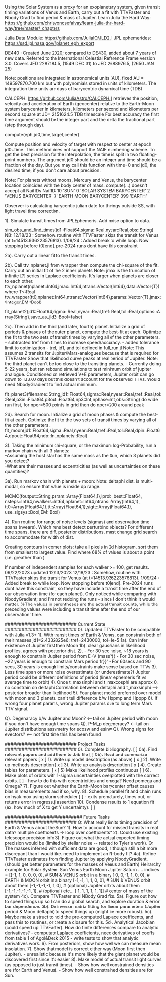 Using the Solar System as a proxy for an exoplanetary system, 
given transit timing variations of Venus and Earth, carry out
a fit with TTVFaster and Nbody Grad to find period & mass of Jupiter.
Learn Julia the Hard Way:
https://github.com/chrisvoncsefalvay/learn-julia-the-hard-way/tree/master/_chapters

Julia Data Module:
https://github.com/JuliaIO/JLD2.jl
JPL ephemerides: https://ssd.jpl.nasa.gov/?planet_eph_export

DE440 : Created June 2020; compared to DE430, added about 7 years of new data.
        Referred to the International Celestial Reference Frame version 3.0.
        Covers JED 2287184.5, (1549 DEC 31) to JED 2688976.5, (2650 JAN 25)

Note: positions are integrated in astronomical units (AU), fixed AU = 149597870.700 km
but with polynomials stored in units of kilometers. 
The integration time units are days of barycentric dynamical time (TDB)

CALCEPH: https://github.com/JuliaAstro/CALCEPH.jl
retrieves the position, velocity and acceleration of Earth (geocenter) relative
to the Earth-Moon system barycenter in kilometers, kilometers per second and
kilometers per second square at JD= 2451624.5 TDB timescale 
For best accuracy the first time argument should be the integer part 
and the delta the fractional part (step through day).

compute(eph,jd0,time,target,center)

Compute position and velocity of target with respect to center at epoch
jd0+time. This method does not support the NAIF numbering scheme.
To get the best precision for the interpolation, the time is split in two
floating-point numbers. The argument jd0 should be an integer and time should
be a fraction of the day. But you may call this function with time=0 and jd0,
the desired time, if you don't care about precision.

Note: For planets without moons, Mercury and Venus, the barycenter location 
coincides with the body center of mass. compute(...) doesn't accept all NaifIDs
NaifID: 
    10          'SUN'
    0           'SOLAR SYSTEM BARYCENTER'
    2           'VENUS BARYCENTER'
    3           'EARTH MOON BARYCENTER'
    399         'EARTH'

Observer is calculating barycentic julian date for theings outside SS, with light travel time correction.

1). Simulate transit times from JPLEphemeris. Add noise option to data. 

sim_obs_and_find_times(jd1::Float64,sigma::Real,nyear::Real,obs::String)
NB:
12/18/23 : Somehow, routine with TTVFaster skips the transit for Venus (at t=14513.936223576813).
1/09/24 : Added break to while loop. Now stopping before t0[end]. pre-2024 runs dont have this constraint

2a). Carry out a linear fit to the transit times. 

2b). Call ttv_nplanet.jl from wrapper then compute the chi-square 
of the fit. Carry out an initial fit of the 2 inner planets
Note: jmax is the truncation of infinite [?] series in Laplace coefficients. It's larger when planets are closer to each other.
ttv_nplanet(nplanet::Int64,jmax::Int64,ntrans::Vector{Int64},data::Vector{T}) where T<:Real
ttv_wrapper(tt0,nplanet::Int64,ntrans::Vector{Int64},params::Vector{T},jmax::Integer,EM::Bool) 

fit_planet2(jd1::Float64,sigma::Real,nyear::Real,tref::Real,tol::Real,options::Array{String},save_as_jld2::Bool=false)

2c). Then add in the third (and later, fourth) planet. Initialize a grid of periods & 
phases of the outer planet, compute the best-fit at each.
Optimize the fit to the two sets of transit times by varying all of the
other parameters. 
    - subtracted tref from times to increase speed/accuracy. 
    - added tolerance limit to optimization 
    - tref, jd1, and tol defined in full_run.jl 
Note: This assumes 2 transits for Jupiter/Mars-analogues because that is required for TTVFaster
Show that likelihood curve peaks at real period of Jupiter.
Note: the third planet can't be too close to the transiting planets. 
    - Currently doing 5-22 years, but ran rebound simulations to test minimum orbit of jupiter analogue. Conditioned on retrieved V+E parameters, Jupiter orbit can go down to 1337.0 days but this doesn't account for the observed TTVs. Would need NbodyGradient to find actual minimum.

fit_planet3(filename::String,jd1::Float64,sigma::Real,nyear::Real,tref::Real,tol::Real,p3in::Float64,p3out::Float64,np3::Int,nphase::Int,obs::String)
do wide run first, for nper=500 points in grid
then do nper=200 around peak

2d). Search for moon. Initialize a grid of moon phases & compute the best-fit at each.
Optimize the fit to the two sets of transit times by varying all of the
other parameters. 
fit_moon(jd1::Float64,sigma::Real,nyear::Real,tref::Real,tol::Real,dpin::Float64,dpout::Float64,ndp::Int,nplanets::Real)

3).  Taking the minimum chi-square, or the maximum log-Probability,
run a markov chain with all 3 planets:  
-Assuming the host star has the same mass as the Sun, which 3 planets did you detect?  
-What are their masses and eccentricities (as well as uncertainties on these
quantities)?

3a). Run markov chain with planets + moon:
Note: deltaphi dist. is multi-modal, so ensure that value is inside dp range.

 MCMC(foutput::String,param::Array{Float64,1},lprob_best::Float64,
    nsteps::Int64,nwalkers::Int64,nplanet::Int64,ntrans::Array{Int64,1},
    tt0::Array{Float64,1},tt::Array{Float64,1},sigtt::Array{Float64,1},
    use_sigsys::Bool,EM::Bool) 

4).  Run routine for range of noise levels (sigmas) and observation time spans (nyears). 
Which runs best detect perturbing objects? 
For different time spans, there are diff. posterior distributions, 
must change grid search to accommodate for width of dist.

Creating contours in corner plots: take all pixels in 2d histogram, 
sort them from smallest to largest value. Find where 68% of values is about a point (i.e. greather than )

If number of independent samples for each walker >= 100, get results. 
09/22/2023 updated 12/13/2023
12/18/23 : Somehow, routine with TTVFaster skips the transit for Venus (at t=14513.936223576813). 
1/09/24 : Added break to while loop. Now stopping before t0[end]. Pre-2024 runs dont have this constraint, so they have   include a transit time after the end of our observation time (for each planet). Only noticed while comparing with NbodyGradient; and I'm not redoing the runs - since I don't think it would matter.
%The values in parentheses are the actual transit counts, while the preceding values were including a transit time after the end of our observation' time.  

##########################	Current State	##########################
0). Updated TTVFaster to be compatible with Julia v1.3+
1). With transit times of Earth & Venus, can constrain both of their masses
jd1=2.4332825e6; tref=2430000; tol=1e-5
1a). Can infer existence of Jupiter first then Moon
1b). clear gaussians in likelihood profiles, agrees with posterior dist.
2). - For 30 sec noise, ~18 years is enough to constrain Jupiter period from E+V 
        (mass?){
            - For 30 sec noise, ~22 years is enough to constrain Mars period fr}}'
    - For 60secs and 90 secs, 30 years is enough
    limits/constraints make sense based on TTVs
3). Less time span or more noise overestimate (or underestimate?) Jupiter period
        could be different definitions of period (linear ephemeris fit vs average time to orbit)
4). Once t_maxsinphi and t_maxcosphi are approx 0, no constrain on deltaphi
    Correlation betweem deltaphi and t_maxsinphi --> posterior broader than likelihood
5). Four planet model preferred over model with moon and 3 planets. 
        can't tell difference b/w Hppmp and Hpppp
6). If wrong four planet params, wrong Jupiter params due to long term Mars TTV signal.

Q). Degenaracy b/w Jupiter and Moon? <--tail on Jupiter period with moon
        if you don't have enough time spans
Q). P-M_p degeneracy? <--tail on Jupiter distributions
        assymetry for ecosw and esinw
Q). Wrong signs for evectors? <-- not first time this has been found

##########################  Project Tasks   ##########################
0). Complete bibliography. [  ]
0a). Find relevant papers and add them to .bib file [  ]
0b). Read and summarize relevant papers [ x ]
1). Write up model desctription (as above) [ x ]
2). Write up methods description [ x ]
3). Write up analysis description [ x ]
4). Create tables for parameters. [ x ]
5) Make likelihood profiles continuous [ ]
6). Make plots of orbits with 1-sigma uncertainties overplotted with the correct orbits. [  ] 
     - how to do this with eccentricities and omega? Need pomega and Omega?
7). Figure out whether the Earth-Moon barycenter offset causes
bias in measurements and if so, why.
8). Schedule parallel fit and chain runs on hyak.mox using slurm scheduler [  ]
     - exits prematurely, times out, or returns error in regress.jl assertion
10). Condense results to 1 equation fit (ex. how much of X to get Y uncertainty). [  ]

############################ Future Tasks   ##########################
Q: What really limits timing precision of Earth & Venus
about the Sun? 
1). How to account for missed transits in real data? 
multiple coefficeints -> loop over coefficients?
2). Could use existing telescope precision info 
3). Figure out what the actual expected timing precision would be (limited by stellar noise -- related to Tyler's work). 
Q: The masses inferred with sufficient data are good, although
still a bit more discrepant than I would like. need to implement an N-body fit?
4a). Refine TTVFaster estimates from finding Jupiter by applying NbodyGradient.
(should get better parameters for the masses of Venus and Earth)
Heirarchy example for Solar System:
Sun Venus Earth Moon Jupiter Saturn ....
indices = [[-1, 1, 0, 0, 0, 0],  # SUN & VENUS orbit in a binary
           [ 0, 0,-1, 1, 0, 0],  # EARTH & MOON orbit in a binary 
           [-1,-1, 1, 1, 0, 0],  # SUN & VENUS orbit about them 
           [-1,-1,-1,-1, 1, 0],  # (optional) Jupiter orbits about them
           [-1,-1,-1,-1,-1, 1],  # (optional) etc...
           [ 1, 1, 1, 1, 1, 1]]  # center of mass of the system
4c). Compare TTVFaster and NBody Grad fits. 
5a). Figure out how to speed things up so I can do a global
search, and explore duration & error bar dependence. 
5b). Do inverse matrix fitting for linear parameters (Jupiter period & Moon deltaphi) to speed things up (might be more robust).
5c). Maybe make a struct to hold the pre-computed Laplace coefficents,
and pass this to routines, or create a closure for this.
5d). Analytical Jacobian (could speed up TTVFaster). How do finite differences compare to analytic derivatives?
    - computate Laplace coefficients, need derivatives of coeffs from table 1 of Agol&Deck 2015
    - write tests to show that analytic derivatives work.
6). From posteriors, show how well we can measure mean insolation. 
7). Show that model is correct either way (Moon first then Jupiter). 
    - unrealistic because it's more likely that the giant planet would be discovered first since it's easier
8). Make model of actual transit light curves (as opposed to just transit times).
    - Show how well constrained densities are (for Earth and Venus).
    - Show how well constrained densities are for Sun.

   
<!-- 
##########################  Completed Tasks  ##########################
9). See if we can detect Mars [ x ] or Saturn. [ x ]
8). See which scenario best fits simulated data [ x ]
7). Add M_p > 0 prior to MCMC [ x ]
6). Add in 4th planet. Fit for best params [ x ]
6a). Search for second peak in likelihood profile to fit. [ x ]
5). Analyze chain results: trace plots, uncertainties, etc.
5a). See how many observations would be needed (minimum number of years required). [ x ]
5b). See what the necessary precision would be (vary noise added to simulations). [ x ]
4). Show models are correct: derived Earth and Venus parameters.
4b). Make plots of histograms of parameter results from MCMC with correct values. [ x ]
4d). Make plots of logL for Jupiter period and Moon deltaphi with correct values at peak. [ x ] 
    (include histograms of posterior results) 
4e). Make plots of posterior results of model fit to simulated times. [ x ] 
3). Create slurm file to run multiple grids on hyak.mox. [ x ] 
2a). Add in the option for Moon. [ x ]
2b). Fit for Moon deltaphi. [ x ]
1). Makes plots of the contributions of individual bodies [ x ]
    (including the ones we are neglecting).   


#### Hyak  slurm example
julia full_run.jl grid 30.0 40 ppp &> results/run.out &
julia EMB_run.jl grid 10 40 ppppp &> results/p5test.out &
......
obs = "fromEMB" or "fromEV"
label = [ppp, ppmp, pppp, etc.]
runtype = [sim, grid, mcmc, wide]
runtype, label = ARGS[1], ARGS[4]
sigma, nyear = parse(Float64,ARGS[2]),parse(Float64,ARGS[3])
np3 = [fine=200, medium=100, coarse=50]     # test=10 
nphase = [fine=72, medium=36, coarse=18]    # test=10 
ndp = [fine=180, medium=72, coarse=36]      # test=10 
steps=[short=10000, med=50000, long=100000] # test=1000
sigmas = [10, 30, 45, 60, 75, 90, 105, 120] # which of these are realistic?
years = [10, 12, 15, 18, 20, 23, 25, 28, 30, 40] # how often to check results?
......
####
Plotting examples
plot_contrib(30,30,["fromEMB","p4","best_p4"])

#### More general example for github
The data array contains parameters that describe a multi-transiting planet system. In the case of 2 planets, there are 10 parameters. 
```julia
  # Set up data structure to hold planet-plane properties,passed to TTVFaster
  data=init_param
  julia> p1=TTVFaster.Planet_plane_hk(data[1],data[2],data[3],data[4],data[ 5]);
  julia> p2=TTVFaster.Planet_plane_hk(data[6],data[7],data[8],data[9],data[10]);
  # Compute expected transit times (if there were no perturbations): 
  time1 = collect(p1.trans0 .+ range(0,stop=nt1-1,length=nt1) .* p1.period);
  time2 = collect(p2.trans0 .+ range(0,stop=nt2-1,length=nt2) .* p2.period);
  # Initialize the computation of the Laplace coefficients:
  ttv1 = zeros(nt1);
  ttv2 = zeros(nt2);
  # Need first call to TTVFaster,without optimizing
  julia> dummy=TTVFaster.compute_ttv!(jmax,p1,p2,time1,time2,ttv1,ttv2)
```
-->